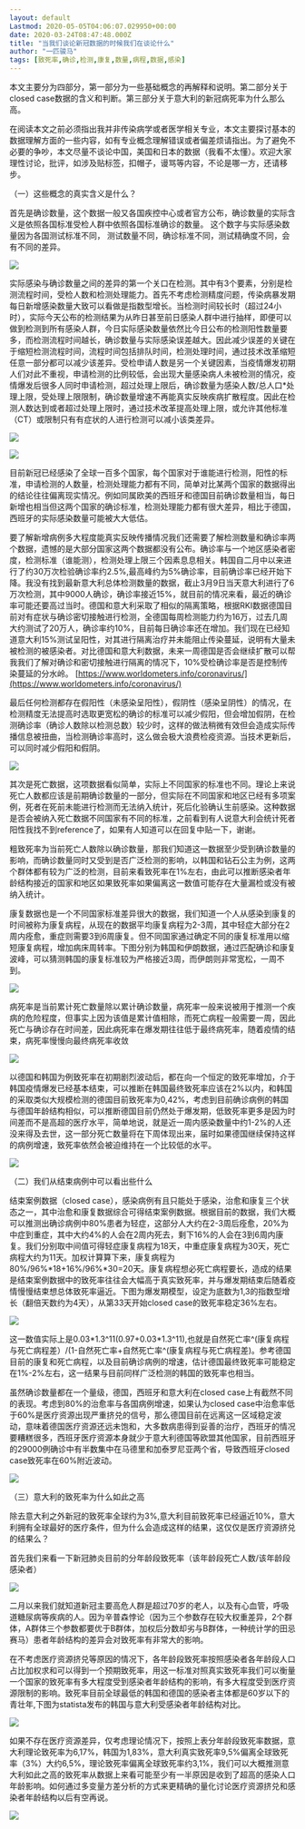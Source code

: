 ```yaml
---
layout: default
Lastmod: 2020-05-05T04:06:07.029950+00:00
date: 2020-03-24T08:47:48.000Z
title: "当我们谈论新冠数据的时候我们在谈论什么"
author: "一匹骏马"
tags: [致死率,确诊,检测,康复,数量,病程,数据,感染]
---
```


本文主要分为四部分，第一部分为一些基础概念的再解释和说明。第二部分关于closed case数据的含义和判断。第三部分关于意大利的新冠病死率为什么那么高。

在阅读本文之前必须指出我并非传染病学或者医学相关专业，本文主要探讨基本的数据理解方面的一些内容，如有专业概念理解错误或者偏差烦请指出。为了避免不必要的争吵，本文尽量不谈论中国，美国和日本的数据（我看不太懂）。欢迎大家理性讨论，批评，如涉及贴标签，扣帽子，谩骂等内容，不论是哪一方，还请移步。

（一）这些概念的真实含义是什么？

首先是确诊数量，这个数据一般又各国疾控中心或者官方公布，确诊数量的实际含义是依照各国标准受检人群中依照各国标准确诊的数量。 这个数字与实际感染数量因为各国测试标准不同， 测试数量不同，确诊标准不同，测试精确度不同，会有不同的差异。

![](https://images.weserv.nl/?url=https%3A//img9.doubanio.com/view/note/l/public/p70904634.jpg)

实际感染与确诊数量之间的差异的第一个关口在检测。其中有3个要素，分别是检测流程时间，受检人数和检测处理能力。首先不考虑检测精度问题，传染病暴发期每日新增感染数量大致可以看做是指数型增长。当检测时间较长时（超过24小时），实际今天公布的检测结果为从昨日甚至前日感染人群中进行抽样，即便可以做到检测到所有感染人群，今日实际感染数量依然比今日公布的检测阳性数量要多，而检测流程时间越长，确诊数量与实际感染误差越大。因此减少误差的关键在于缩短检测流程时间，流程时间包括排队时间，检测处理时间，通过技术改革缩短任意一部分都可以减少该差异。受检申请人数是另一个关键因素，当疫情爆发初期人们对此不重视，申请检测的比例较低，会出现大量感染病人未被检测的情况，疫情爆发后很多人同时申请检测，超过处理上限后，确诊数量为感染人数/总人口\*处理上限，受处理上限限制，确诊数量增速不再能真实反映疾病扩散程度。因此在检测人数达到或者超过处理上限时，通过技术改革提高处理上限，或允许其他标准（CT）或限制只有有症状的人进行检测可以减小该类差异。

![](https://images.weserv.nl/?url=https%3A//img1.doubanio.com/view/note/l/public/p70905057.jpg)

![](https://images.weserv.nl/?url=https%3A//img1.doubanio.com/view/note/l/public/p70920507.jpg)

目前新冠已经感染了全球一百多个国家，每个国家对于谁能进行检测，阳性的标准，申请检测的人数量，检测处理能力都有不同，简单对比某两个国家的数据得出的结论往往偏离现实情况。例如同属欧美的西班牙和德国目前确诊数量相当，每日新增也相当但这两个国家的确诊标准，检测处理能力都有很大差异，相比于德国，西班牙的实际感染数量可能被大大低估。

要了解新增病例多大程度能真实反映传播情况我们还需要了解检测数量和确诊率两个数据，遗憾的是大部分国家这两个数据都没有公布。确诊率与一个地区感染者密度，检测标准（谁能测），检测处理上限三个因素息息相关。韩国自二月中以来进行了约30万次检验确诊率约2.5%,最高峰约为5%确诊率，目前确诊率已经开始下降。我没有找到最新意大利总体检测数量的数据，截止3月9日当天意大利进行了6万次检测，其中9000人确诊，确诊率接近15%，就目前的情况来看，最近的确诊率可能还要高过当时。德国和意大利采取了相似的隔离策略，根据RKI数据德国目前对有症状与确诊密切接触进行检测，全德国每周检测能力约为16万，过去几周大约测试了20万人，确诊率约10%，目前每日确诊率还在增加。我们现在已经知道意大利15%测试呈阳性，对其进行隔离治疗并未能阻止传染蔓延，说明有大量未被检测的被感染者。对比德国和意大利数据，未来一周德国是否会继续扩散可以帮我我们了解对确诊和密切接触进行隔离的情况下，10%受检确诊率是否是控制传染蔓延的分水岭。 [https://www.worldometers.info/coronavirus/](https://www.worldometers.info/coronavirus/)

最后任何检测都存在假阳性（未感染呈阳性），假阴性（感染呈阴性）的情况，在检测精度无法提高时选取更宽松的确诊的标准可以减少假阳，但会增加假阴，在检测确诊率（确诊人数除以检测总数）较少时，这样的做法稍微有效但会造成实际传播信息被扭曲，当检测确诊率高时，这么做会极大浪费检疫资源。当技术更新后，可以同时减少假阳和假阴。

![](https://images.weserv.nl/?url=https%3A//img9.doubanio.com/view/note/l/public/p70905076.jpg)

其次是死亡数据，这项数据看似简单，实际上不同国家的标准也不同。理论上来说死亡人数都应该是前期确诊数量的一部分，但实际在不同国家和地区已经有多项案例，死者在死前未能进行检测而无法纳入统计，死后化验确认生前感染。这种数据是否会被纳入死亡数据不同国家有不同的标准，之前看到有人说意大利会统计死者阳性我找不到reference了，如果有人知道可以在回复中贴一下，谢谢。

粗致死率为当前死亡人数除以确诊数量，那我们知道这一数据至少受到确诊数量的影响，而确诊数量同时又受到是否广泛检测的影响，以韩国和钻石公主为例，这两个群体都有较为广泛的检测，目前来看致死率在1%左右，由此可以推断感染者年龄结构接近的国家和地区如果致死率如果偏离这一数值可能存在大量漏检或没有被纳入统计。

康复数据也是一个不同国家标准差异很大的数据，我们知道一个人从感染到康复的时间被称为康复病程，从现在的数据平均康复病程为2-3周，其中轻症大部分在2周内痊愈，重症则需要3到6周康复。但不同国家通过确定不同的康复标准用以缩短康复病程，增加病床周转率。下图分别为韩国和伊朗数据，通过匹配确诊和康复波峰，可以猜测韩国的康复标准较为严格接近3周，而伊朗则非常宽松，一周不到。

![](https://images.weserv.nl/?url=https%3A//img9.doubanio.com/view/note/l/public/p70905154.jpg)

病死率是当前累计死亡数量除以累计确诊数量，病死率一般来说被用于推测一个疾病的危险程度，但事实上因为该值是累计值相除，而死亡病程一般需要一周，因此死亡与确诊存在时间差，因此病死率在爆发期往往低于最终病死率，随着疫情的结束，病死率慢慢向最终病死率收敛

![](https://images.weserv.nl/?url=https%3A//img3.doubanio.com/view/note/l/public/p70905311.jpg)

以德国和韩国为例致死率在初期剧烈波动后，都在向一个恒定的致死率增加，介于韩国疫情爆发已经基本结束，可以推断在韩国最终致死率应该在2%以内，和韩国的采取类似大规模检测的德国目前致死率为0,42%，考虑到目前确诊病例的韩国与德国年龄结构相似，可以推断德国目前仍然处于爆发期，低致死率更多是因为时间差而不是高超的医疗水平，简单地说，就是近一周内感染数量中约1-2%的人还没来得及去世，这一部分死亡数量将在下周体现出来，届时如果德国继续保持这样的病例增速，致死率依然会被迫维持在一个比较低的水平。

![](https://images.weserv.nl/?url=https%3A//img3.doubanio.com/view/note/l/public/p70905412.jpg)

（二）我们从结束病例中可以看出些什么

结束案例数据（closed case），感染病例有且只能处于感染，治愈和康复三个状态之一，其中治愈和康复数据综合可得结束案例数据。根据目前的数据，我们大概可以推测出确诊病例中80%患者为轻症，这部分人大约在2-3周后痊愈，20%为中症到重症，其中大约4%的人会在2周内死去，剩下16%的人会在3到6周内康复。我们分别取中间值可得轻症康复病程为18天，中重症康复病程为30天，死亡病程大约为11天。加权计算算下来，康复病程为80%/96%\*18+16%/96%\*30=20天。康复病程想必死亡病程要长，造成的结果是结束案例数据中的致死率往往会大幅高于真实致死率，并与爆发期结束后随着疫情慢慢结束想总体致死率逼近。下图为爆发期模型，设定为底数为1,3的指数型增长（翻倍天数约为4天），从第33天开始closed case的致死率稳定36%左右。

![](https://images.weserv.nl/?url=https%3A//img1.doubanio.com/view/note/l/public/p70905767.jpg)

这一数值实际上是0.03\*1.3^11(0.97+0.03\*1.3^11),也就是自然死亡率^(康复病程与死亡病程差）/(1-自然死亡率+自然死亡率^(康复病程与死亡病程差)。参考德国目前的康复和死亡病程，以及目前确诊病例的增速，估计德国最终致死率可能稳定在1%-2%左右，这一结果与目前同样广泛检测的韩国的致死率也相当。

虽然确诊数量都在一个量级，德国，西班牙和意大利在closed case上有截然不同的表现。考虑到80%的治愈率与各国病例增速，如果认为closed case中治愈率低于60%是医疗资源出现严重挤兑的信号，那么德国目前在远离这一区域稳定波动，意味着德国医疗资源还远未饱和，大多数病患得到妥善的治疗，西班牙的情况要糟糕很多，西班牙医疗资源本身就少于意大利德国等欧盟其他国家，目前西班牙的29000例确诊中有半数集中在马德里和加泰罗尼亚两个省，导致西班牙closed case致死率在60%附近波动。

![](https://images.weserv.nl/?url=https%3A//img3.doubanio.com/view/note/l/public/p70906041.jpg)

（三）意大利的致死率为什么如此之高

除去意大利之外新冠的致死率全球约为3%,意大利目前致死率已经逼近10%，意大利拥有全球最好的医疗条件，但为什么会造成这样的结果，这仅仅是医疗资源挤兑的结果么？

首先我们来看一下新冠肺炎目前的分年龄段致死率（该年龄段死亡人数/该年龄段感染者）

![](https://images.weserv.nl/?url=https%3A//img3.doubanio.com/view/note/l/public/p70920831.jpg)

二月以来我们就知道新冠主要高危人群是超过70岁的老人，以及有心血管，呼吸道糖尿病等疾病的人。因为辛普森悖论（因为三个参数存在较大权重差异，2个群体，A群体三个参数都要优于B群体，加权后分数却劣与B群体，一种统计学的田忌赛马）患者年龄结构的差异会对致死率有非常大的影响。

在不考虑医疗资源挤兑等原因的情况下，各年龄段致死率按照感染者各年龄段人口占比加权求和可以得到一个预期致死率，用这一标准对照真实致死率我们可以衡量一个国家的致死率有多大程度受到感染者年龄结构的影响，有多大程度受到医疗资源限制的影响。致死率目前全球最低的韩国和德国的感染者主体都是60岁以下的青壮年,下图为statista发布的韩国与意大利受感染者年龄结构对比。

![](https://images.weserv.nl/?url=https%3A//img9.doubanio.com/view/note/l/public/p70921514.jpg)

如果不存在医疗资源差异，仅考虑理论情况下，按照上表分年龄段致死率数据，意大利理论致死率为6,17%，韩国为1,83%，意大利真实致死率9,5%偏离全球致死率（3%）大约6,5%，理论致死率偏离全球致死率约3,1%，我们可以大概推测意大利如此之高的致死率从数据上来看可能至少有一半原因是收到了超高的感染人口年龄影响。如何通过多变量方差分析的方式来更精确的量化讨论医疗资源挤兑和感染者年龄结构以后有空再说。

![](https://images.weserv.nl/?url=https%3A//img9.doubanio.com/view/note/l/public/p70922474.jpg)

